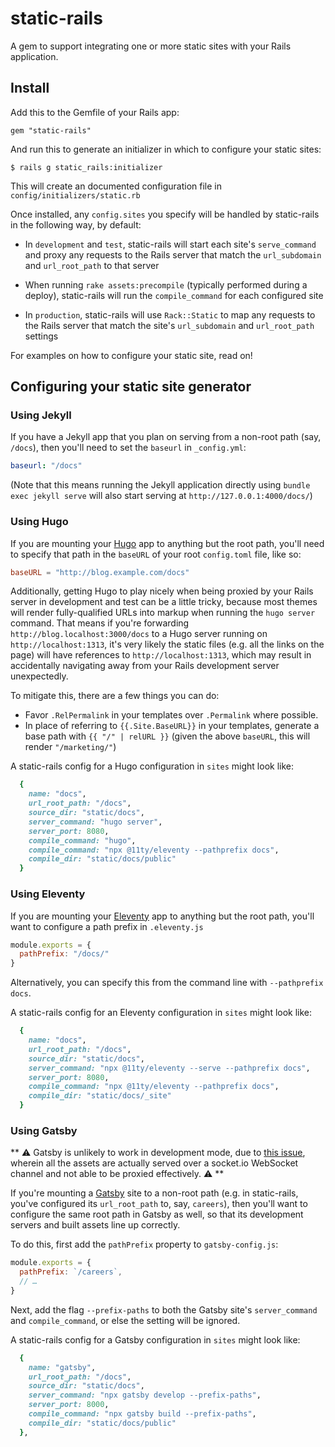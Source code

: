 # static-rails

A gem to support integrating one or more static sites with your Rails
application.

## Install

Add this to the Gemfile of your Rails app:

```
gem "static-rails"
```

And run this to generate an initializer in which to configure your static sites:

```
$ rails g static_rails:initializer
```

This will create an documented configuration file in
`config/initializers/static.rb`

Once installed, any `config.sites` you specify will be handled by static-rails
in the following way, by default:

* In `development` and `test`, static-rails will start each site's
  `serve_command` and proxy any requests to the Rails server that match the
  `url_subdomain` and `url_root_path` to that server

* When running `rake assets:precompile` (typically performed during a deploy),
  static-rails will run the `compile_command` for each configured site

* In `production`, static-rails will use `Rack::Static` to map any requests to
  the Rails server that match the site's `url_subdomain` and `url_root_path`
  settings

For examples on how to configure your static site, read on!

## Configuring your static site generator


### Using Jekyll

If you have a Jekyll app that you plan on serving from a non-root path (say,
`/docs`), then you'll need to set the `baseurl` in `_config.yml`:

```yml
baseurl: "/docs"
```

(Note that this means running the Jekyll application directly using `bundle exec
jekyll serve` will also start serving at `http://127.0.0.1:4000/docs/`)

### Using Hugo

If you are mounting your [Hugo](https://gohugo.io) app to anything but the root
path, you'll need to specify that path in the `baseURL` of your root
`config.toml` file, like so:

```toml
baseURL = "http://blog.example.com/docs"
```

Additionally, getting Hugo to play nicely when being proxied by your Rails
server in development and test can be a little tricky, because most themes will
render fully-qualified URLs into markup when running the `hugo server` command.
That means if you're forwarding `http://blog.localhost:3000/docs` to a Hugo
server running on `http://localhost:1313`, it's very likely the static files
(e.g. all the links on the page) will have references to
`http://localhost:1313`, which may result in accidentally navigating away from
your Rails development server unexpectedly.

To mitigate this, there are a few things you can do:

* Favor `.RelPermalink` in your templates over `.Permalink` where possible.
* In place of referring to `{{.Site.BaseURL}}` in your templates, generate a
  base path with `{{ "/" | relURL }}` (given the above `baseURL`, this will
  render `"/marketing/"`)

A static-rails config for a Hugo configuration in `sites` might look like:

```rb
  {
    name: "docs",
    url_root_path: "/docs",
    source_dir: "static/docs",
    server_command: "hugo server",
    server_port: 8080,
    compile_command: "hugo",
    compile_command: "npx @11ty/eleventy --pathprefix docs",
    compile_dir: "static/docs/public"
  }
```

### Using Eleventy

If you are mounting your [Eleventy](https://www.11ty.dev) app to anything but
the root path, you'll want to configure a path prefix in `.eleventy.js`

```js
module.exports = {
  pathPrefix: "/docs/"
}
```

Alternatively, you can specify this from the command line with `--pathprefix
docs`.

A static-rails config for an Eleventy configuration in `sites` might look like:

```rb
  {
    name: "docs",
    url_root_path: "/docs",
    source_dir: "static/docs",
    server_command: "npx @11ty/eleventy --serve --pathprefix docs",
    server_port: 8080,
    compile_command: "npx @11ty/eleventy --pathprefix docs",
    compile_dir: "static/docs/_site"
  }
```

### Using Gatsby

** ⚠️ Gatsby is unlikely to work in development mode, due to [this
issue](https://github.com/gatsbyjs/gatsby/issues/18143), wherein all the assets
are actually served over a socket.io WebSocket channel and not able to be
proxied effectively. ⚠️  **

If you're mounting a [Gatsby](https://www.gatsbyjs.org) site to a non-root path
(e.g. in static-rails, you've configured its `url_root_path` to, say,
`careers`), then you'll want to configure the same root path in Gatsby as well,
so that its development servers and built assets line up correctly.

To do this, first add the `pathPrefix` property to `gatsby-config.js`:

```js
module.exports = {
  pathPrefix: `/careers`,
  // …
}
```

Next, add the flag `--prefix-paths` to both the Gatsby site's `server_command`
and `compile_command`, or else the setting will be ignored.

A static-rails config for a Gatsby configuration in `sites` might look like:

```rb
  {
    name: "gatsby",
    url_root_path: "/docs",
    source_dir: "static/docs",
    server_command: "npx gatsby develop --prefix-paths",
    server_port: 8000,
    compile_command: "npx gatsby build --prefix-paths",
    compile_dir: "static/docs/public"
  },
```
